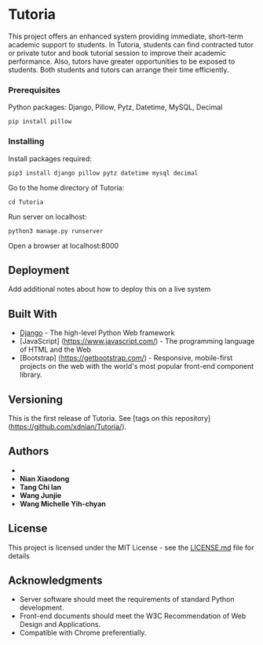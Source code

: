 # Tutoria

This project offers an enhanced system providing immediate, short-term academic support to students. In Tutoria, students can find contracted tutor or private tutor and book tutorial session to improve their academic performance. Also, tutors have greater opportunities to be exposed to students. Both students and tutors can arrange their time efficiently. 


### Prerequisites

Python packages: Django, Pillow, Pytz, Datetime, MySQL, Decimal

```
pip install pillow
```

### Installing


Install packages required:

```
pip3 install django pillow pytz datetime mysql decimal
```

Go to the home directory of Tutoria:

```
cd Tutoria
```

Run server on localhost:

```
python3 manage.py runserver
```

Open a browser at localhost:8000



## Deployment

Add additional notes about how to deploy this on a live system

## Built With

* [Django](https://www.djangoproject.com/) - The high-level Python Web framework
* [JavaScript] (https://www.javascript.com/) - The programming language of HTML and the Web
* [Bootstrap] (https://getbootstrap.com/) - Responsive, mobile-first projects on the web with the world's most popular front-end component library.

## Versioning

This is the first release of Tutoria. See [tags on this repository] (https://github.com/xdnian/Tutoria/). 

## Authors

* 
* **Nian Xiaodong**
* **Tang Chi Ian**
* **Wang Junjie**
* **Wang Michelle Yih-chyan**


## License

This project is licensed under the MIT License - see the [LICENSE.md](LICENSE.md) file for details

## Acknowledgments

* Server software should meet the requirements of standard Python development. 
* Front-end documents should meet the W3C Recommendation of Web Design and Applications.
* Compatible with Chrome preferentially. 
